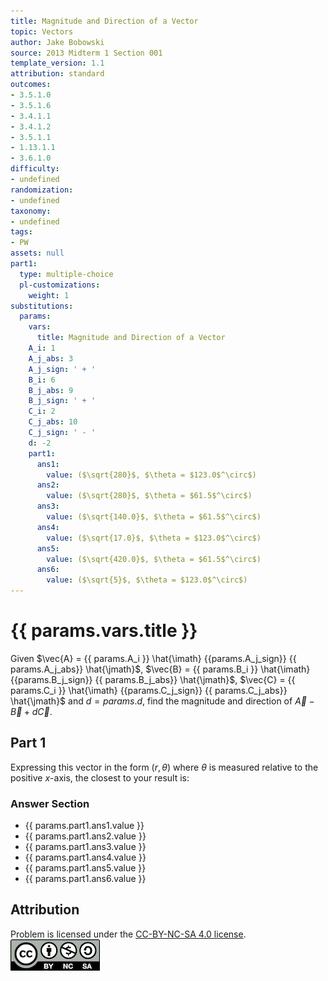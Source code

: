 ```yaml
---
title: Magnitude and Direction of a Vector
topic: Vectors
author: Jake Bobowski
source: 2013 Midterm 1 Section 001
template_version: 1.1
attribution: standard
outcomes:
- 3.5.1.0
- 3.5.1.6
- 3.4.1.1
- 3.4.1.2
- 3.5.1.1
- 1.13.1.1
- 3.6.1.0
difficulty:
- undefined
randomization:
- undefined
taxonomy:
- undefined
tags:
- PW
assets: null
part1:
  type: multiple-choice
  pl-customizations:
    weight: 1
substitutions:
  params:
    vars:
      title: Magnitude and Direction of a Vector
    A_i: 1
    A_j_abs: 3
    A_j_sign: ' + '
    B_i: 6
    B_j_abs: 9
    B_j_sign: ' + '
    C_i: 2
    C_j_abs: 10
    C_j_sign: ' - '
    d: -2
    part1:
      ans1:
        value: ($\sqrt{280}$, $\theta = $123.0$^\circ$)
      ans2:
        value: ($\sqrt{280}$, $\theta = $61.5$^\circ$)
      ans3:
        value: ($\sqrt{140.0}$, $\theta = $61.5$^\circ$)
      ans4:
        value: ($\sqrt{17.0}$, $\theta = $123.0$^\circ$)
      ans5:
        value: ($\sqrt{420.0}$, $\theta = $61.5$^\circ$)
      ans6:
        value: ($\sqrt{5}$, $\theta = $123.0$^\circ$)
---
```

# {{ params.vars.title }}
Given $\vec{A} = {{ params.A_i }} \hat{\imath} {{params.A_j_sign}} {{ params.A_j_abs}} \hat{\jmath}$, $\vec{B} = {{ params.B_i }} \hat{\imath} {{params.B_j_sign}} {{ params.B_j_abs}} \hat{\jmath}$, $\vec{C} = {{ params.C_i }} \hat{\imath} {{params.C_j_sign}} {{ params.C_j_abs}} \hat{\jmath}$ and $d={{ params.d }}$, find the magnitude and direction of $\vec{A}-\vec{B}+d\vec{C}$.

## Part 1

Expressing this vector in the form $(r,\theta)$ where $\theta$ is measured relative to the positive $x$-axis, the closest to your result is:

### Answer Section

- {{ params.part1.ans1.value }}
- {{ params.part1.ans2.value }}
- {{ params.part1.ans3.value }}
- {{ params.part1.ans4.value }}
- {{ params.part1.ans5.value }}
- {{ params.part1.ans6.value }}

## Attribution

Problem is licensed under the [CC-BY-NC-SA 4.0 license](https://creativecommons.org/licenses/by-nc-sa/4.0/).<br> ![The Creative Commons 4.0 license requiring attribution-BY, non-commercial-NC, and share-alike-SA license.](https://raw.githubusercontent.com/firasm/bits/master/by-nc-sa.png)